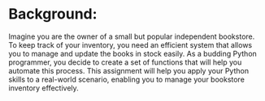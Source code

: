 # Background:
Imagine you are the owner of a small but popular independent bookstore. To keep track of your inventory, you need an efficient system that allows you to manage and update the books in stock easily. As a budding Python programmer, you decide to create a set of functions that will help you automate this process. This assignment will help you apply your Python skills to a real-world scenario, enabling you to manage your bookstore inventory effectively.